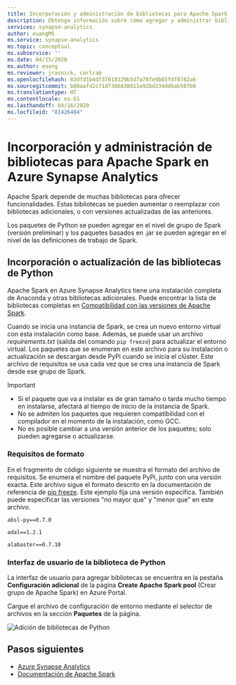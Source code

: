 ```yaml
---
title: Incorporación y administración de bibliotecas para Apache Spark en Azure Synapse Analytics
description: Obtenga información sobre cómo agregar y administrar bibliotecas que usa Apache Spark en Azure Synapse Analytics.
services: synapse-analytics
author: euangMS
ms.service: synapse-analytics
ms.topic: conceptual
ms.subservice: ''
ms.date: 04/15/2020
ms.author: euang
ms.reviewer: jrasnick, carlrab
ms.openlocfilehash: 83dfd1b4df37018329b5d7a707e9b65fdf0782a6
ms.sourcegitcommit: b80aafd2c71d7366838811e92bd234ddbab507b6
ms.translationtype: HT
ms.contentlocale: es-ES
ms.lasthandoff: 04/16/2020
ms.locfileid: "81426404"
---
```

# <a name="add-and-manage-libraries-for-apache-spark-in-azure-synapse-analytics"></a>Incorporación y administración de bibliotecas para Apache Spark en Azure Synapse Analytics

Apache Spark depende de muchas bibliotecas para ofrecer funcionalidades. Estas bibliotecas se pueden aumentar o reemplazar con bibliotecas adicionales, o con versiones actualizadas de las anteriores.

Los paquetes de Python se pueden agregar en el nivel de grupo de Spark (versión preliminar) y los paquetes basados en .jar se pueden agregar en el nivel de las definiciones de trabajo de Spark.

## <a name="adding-or-updating-python-libraries"></a>Incorporación o actualización de las bibliotecas de Python

Apache Spark en Azure Synapse Analytics tiene una instalación completa de Anaconda y otras bibliotecas adicionales. Puede encontrar la lista de bibliotecas completas en [Compatibilidad con las versiones de Apache Spark](apache-spark-version-support.md).

Cuando se inicia una instancia de Spark, se crea un nuevo entorno virtual con esta instalación como base. Además, se puede usar un archivo *requirements.txt* (salida del comando `pip freeze`) para actualizar el entorno virtual. Los paquetes que se enumeran en este archivo para su instalación o actualización se descargan desde PyPi cuando se inicia el clúster. Este archivo de requisitos se usa cada vez que se crea una instancia de Spark desde ese grupo de Spark.

> [!IMPORTANT]
>
> - Si el paquete que va a instalar es de gran tamaño o tarda mucho tiempo en instalarse, afectará al tiempo de inicio de la instancia de Spark.
> - No se admiten los paquetes que requieren compatibilidad con el compilador en el momento de la instalación, como GCC.
> - No es posible cambiar a una versión anterior de los paquetes; solo pueden agregarse o actualizarse.

### <a name="requirements-format"></a>Requisitos de formato

En el fragmento de código siguiente se muestra el formato del archivo de requisitos. Se enumera el nombre del paquete PyPi, junto con una versión exacta. Este archivo sigue el formato descrito en la documentación de referencia de [pip freeze](https://pip.pypa.io/en/stable/reference/pip_freeze/). Este ejemplo fija una versión específica. También puede especificar las versiones "no mayor que" y "menor que" en este archivo.

```
absl-py==0.7.0

adal==1.2.1

alabaster==0.7.10
```

### <a name="python-library-user-interface"></a>Interfaz de usuario de la biblioteca de Python

La interfaz de usuario para agregar bibliotecas se encuentra en la pestaña **Configuración adicional** de la página **Create Apache Spark pool** (Crear grupo de Apache Spark) en Azure Portal.

Cargue el archivo de configuración de entorno mediante el selector de archivos en la sección **Paquetes** de la página.

![Adición de bibliotecas de Python](./media/apache-spark-azure-portal-add-libraries/add-python-libraries.png "Adición de bibliotecas de Python")

## <a name="next-steps"></a>Pasos siguientes

- [Azure Synapse Analytics](https://docs.microsoft.com/azure/synapse-analytics)
- [Documentación de Apache Spark](https://spark.apache.org/docs/2.4.4/)
